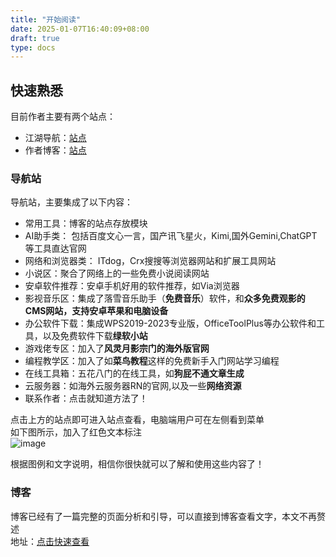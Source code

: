 ```yaml
---
title: "开始阅读"
date: 2025-01-07T16:40:09+08:00
draft: true
type: docs
---
```

## 快速熟悉
目前作者主要有两个站点：
- 江湖导航：[站点](https://nav.jianghu.cfd/)
- 作者博客：[站点](https://blog1.jianghu.cfd/)
### 导航站
导航站，主要集成了以下内容：
- 常用工具：博客的站点存放模块
- AI助手类： 包括百度文心一言，国产讯飞星火，Kimi,国外Gemini,ChatGPT等工具直达官网  
- 网络和浏览器类： ITdog，Crx搜搜等浏览器网站和扩展工具网站  
- 小说区：聚合了网络上的一些免费小说阅读网站  
- 安卓软件推荐：安卓手机好用的软件推荐，如Via浏览器  
- 影视音乐区：集成了落雪音乐助手（**免费音乐**）软件，和**众多免费观影的CMS网站，支持安卓苹果和电脑设备**  
- 办公软件下载：集成WPS2019-2023专业版，OfficeToolPlus等办公软件和工具，以及免费软件下载**绿软小站**
- 游戏佬专区：加入了**风灵月影宗门的海外版官网**  
- 编程教学区：加入了如**菜鸟教程**这样的免费新手入门网站学习编程  
- 在线工具箱：五花八门的在线工具，如**狗屁不通文章生成**  
- 云服务器：如海外云服务器RN的官网,以及一些**网络资源**  
- 联系作者：点击就知道方法了！  

点击上方的站点即可进入站点查看，电脑端用户可在左侧看到菜单  
如下图所示，加入了红色文本标注  
![image](https://img.picgo.net/2025/01/07/image01e0d90c36ab0432.png)

根据图例和文字说明，相信你很快就可以了解和使用这些内容了！
### 博客
博客已经有了一篇完整的页面分析和引导，可以直接到博客查看文字，本文不再赘述  
地址：[点击快速查看](https://blog1.jianghu.cfd/posts/nav.html)